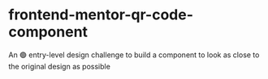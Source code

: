 # frontend-mentor-qr-code-component

An 🟢 entry-level design challenge to build a component to look as close to the original design as possible 
